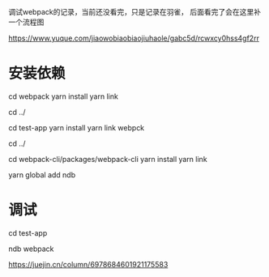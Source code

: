 调试webpack的记录，当前还没看完，只是记录在羽雀， 后面看完了会在这里补一个流程图

https://www.yuque.com/jiaowobiaobiaojiuhaole/gabc5d/rcwxcy0hss4gf2rr

# 安装依赖
cd webpack
yarn install
yarn link

cd ../

cd test-app
yarn install
yarn link webpck


cd ../

cd webpack-cli/packages/webpack-cli
yarn install
yarn link

yarn global add ndb




# 调试
cd test-app

ndb webpack

https://juejin.cn/column/6978684601921175583